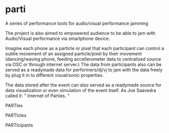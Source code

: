 parti
===========

A series of performance tools for audio/visual performance jamming

The project is also aimed to empowered audience to be able to jam with Audio/Visual performance via smartphone device. 

Imagine each phone as a particle or pixel that each participant can control a subtle movement of an assigned particle/pixel by their movement (dancing/waving phone, feeding accellerometer data to centralized source via OSC or through internet server.) The data from participants also can be served as a readymade data for performers/dj/vj to jam with the data freely by plug it in to different visual/sonic properties. 

The data stored after the event can also served as a readymade source for data visualization or even simulation of the event itself. As Joe Saavedra called it: " Internet of Parties. "


PARTIes

PARTIcles

PARTIcipants